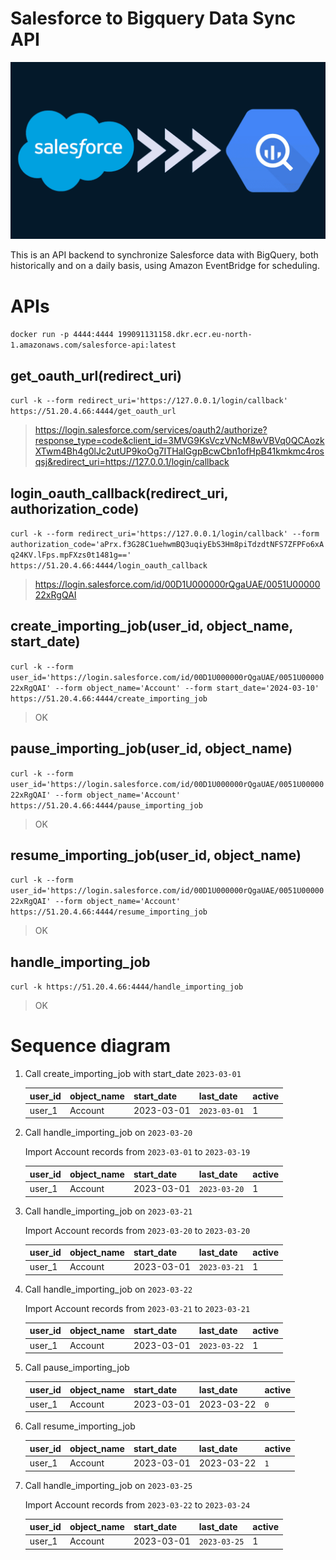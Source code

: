 # Salesforce to Bigquery Data Sync API
![Salesforce](img/s-b.png)

This is an API backend to synchronize Salesforce data with BigQuery, both historically and on a daily basis, using Amazon EventBridge for scheduling.

# APIs

`docker run -p 4444:4444 199091131158.dkr.ecr.eu-north-1.amazonaws.com/salesforce-api:latest`


## get_oauth_url(redirect_uri)
`curl -k --form redirect_uri='https://127.0.0.1/login/callback' https://51.20.4.66:4444/get_oauth_url`

> https://login.salesforce.com/services/oauth2/authorize?response_type=code&client_id=3MVG9KsVczVNcM8wVBVq0QCAozkXTwm4Bh4g0lJc2utUP9koOg7ITHalGgpBcwCbn1ofHpB41kmkmc4rosqsj&redirect_uri=https://127.0.0.1/login/callback


## login_oauth_callback(redirect_uri, authorization_code)
`curl -k --form redirect_uri='https://127.0.0.1/login/callback' --form authorization_code='aPrx.f3G28C1uehwmBQ3uqiyEbS3Hm8piTdzdtNFS7ZFPFo6xAq24KV.lFps.mpFXzs0t1481g==' https://51.20.4.66:4444/login_oauth_callback`

> https://login.salesforce.com/id/00D1U000000rQgaUAE/0051U0000022xRgQAI

## create_importing_job(user_id, object_name, start_date)
`curl -k --form user_id='https://login.salesforce.com/id/00D1U000000rQgaUAE/0051U0000022xRgQAI' --form object_name='Account' --form start_date='2024-03-10' https://51.20.4.66:4444/create_importing_job`

> OK

## pause_importing_job(user_id, object_name)
`curl -k --form user_id='https://login.salesforce.com/id/00D1U000000rQgaUAE/0051U0000022xRgQAI' --form object_name='Account' https://51.20.4.66:4444/pause_importing_job`

> OK

## resume_importing_job(user_id, object_name)
`curl -k --form user_id='https://login.salesforce.com/id/00D1U000000rQgaUAE/0051U0000022xRgQAI' --form object_name='Account' https://51.20.4.66:4444/resume_importing_job`

> OK

## handle_importing_job
`curl -k https://51.20.4.66:4444/handle_importing_job`

> OK



# Sequence diagram

1. Call create_importing_job with start_date `2023-03-01`

    user_id | object_name | start_date | last_date | active
    --- | --- | --- | --- | ---
    user_1 | Account | 2023-03-01 | `2023-03-01` | 1

2. Call handle_importing_job on `2023-03-20`

    Import Account records from `2023-03-01` to `2023-03-19`

    user_id | object_name | start_date | last_date | active
    --- | --- | --- | --- | ---
    user_1 | Account | 2023-03-01 | `2023-03-20` | 1

3. Call handle_importing_job on `2023-03-21`

    Import Account records from `2023-03-20` to `2023-03-20`

    user_id | object_name | start_date | last_date | active
    --- | --- | --- | --- | ---
    user_1 | Account | 2023-03-01 | `2023-03-21` | 1

4. Call handle_importing_job on `2023-03-22`

    Import Account records from `2023-03-21` to `2023-03-21`

    user_id | object_name | start_date | last_date | active
    --- | --- | --- | --- | ---
    user_1 | Account | 2023-03-01 | `2023-03-22` | 1

5. Call pause_importing_job

    user_id | object_name | start_date | last_date | active
    --- | --- | --- | --- | ---
    user_1 | Account | 2023-03-01 | 2023-03-22 | `0`

5. Call resume_importing_job

    user_id | object_name | start_date | last_date | active
    --- | --- | --- | --- | ---
    user_1 | Account | 2023-03-01 | 2023-03-22 | `1`

6. Call handle_importing_job on `2023-03-25`

    Import Account records from `2023-03-22` to `2023-03-24`

    user_id | object_name | start_date | last_date | active
    --- | --- | --- | --- | ---
    user_1 | Account | 2023-03-01 | `2023-03-25` | 1
    
